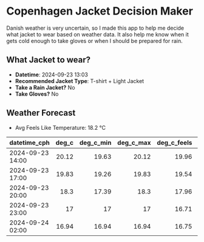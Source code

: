 
# Copenhagen Jacket Decision Maker

Danish weather is very uncertain, so I made this app to help me decide what jacket to wear based on weather data. 
It also help me know when it gets cold enough to take gloves or when I should be prepared for rain.

## What Jacket to wear?

- **Datetime**: 2024-09-23 13:03
- **Recommended Jacket Type**: T-shirt + Light Jacket
- **Take a Rain Jacket?** No
- **Take Gloves?** No

## Weather Forecast
- Avg Feels Like Temperature: 18.2 °C

| datetime_cph     |   deg_c |   deg_c_min |   deg_c_max |   deg_c_feels | weather   | wind   | rain   |
|:-----------------|--------:|------------:|------------:|--------------:|:----------|:-------|:-------|
| 2024-09-23 14:00 |   20.12 |       19.63 |       20.12 |         19.96 | Clouds    | Low    | None   |
| 2024-09-23 17:00 |   19.83 |       19.26 |       19.83 |         19.54 | Clouds    | Low    | None   |
| 2024-09-23 20:00 |   18.3  |       17.39 |       18.3  |         17.96 | Clouds    | Low    | None   |
| 2024-09-23 23:00 |   17    |       17    |       17    |         16.71 | Clouds    | Low    | None   |
| 2024-09-24 02:00 |   16.94 |       16.94 |       16.94 |         16.75 | Clouds    | Low    | None   |
        